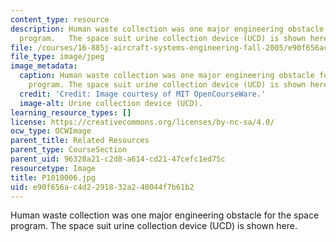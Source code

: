 ```yaml
---
content_type: resource
description: Human waste collection was one major engineering obstacle for the space
  program.   The space suit urine collection device (UCD) is shown here.
file: /courses/16-885j-aircraft-systems-engineering-fall-2005/e90f656ac4d2291832a248044f7b61b2_P1010006.jpg
file_type: image/jpeg
image_metadata:
  caption: Human waste collection was one major engineering obstacle for the space
    program. The space suit urine collection device (UCD) is shown here.
  credit: 'Credit: Image courtesy of MIT OpenCourseWare.'
  image-alt: Urine collection device (UCD).
learning_resource_types: []
license: https://creativecommons.org/licenses/by-nc-sa/4.0/
ocw_type: OCWImage
parent_title: Related Resources
parent_type: CourseSection
parent_uid: 96328a21-c2d8-a614-cd21-47cefc1ed75c
resourcetype: Image
title: P1010006.jpg
uid: e90f656a-c4d2-2918-32a2-48044f7b61b2
---
```

Human waste collection was one major engineering obstacle for the space program.   The space suit urine collection device (UCD) is shown here.